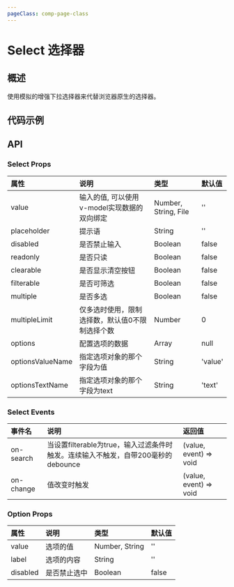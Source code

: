 ```yaml
---
pageClass: comp-page-class
---
```

# Select 选择器

## 概述
使用模拟的增强下拉选择器来代替浏览器原生的选择器。

## 代码示例
<ClientOnly>
<row>
    <cell span="12" class="pr-20">
        <componetTemplate title="基础用法" template="ui/templates/select/1.html">
            <template v-slot:demo>
                <Wb-select v-model="value1">
                    <wb-option :value="1" label="北京市"></wb-option>
                    <wb-option :value="2">上海市</wb-option>
                    <wb-option :value="3" disabled>深圳市</wb-option>
                    <wb-option :value="4">杭州市</wb-option>
                    <wb-option :value="5">南京市</wb-option>
                    <wb-option :value="6">重庆市</wb-option>
                </Wb-select>
            </template>
            <template v-slot:description>
                <p>Wb-select内部嵌套Wb-option使用，类似原生select内部嵌套option</p>
                <p>Wb-selec默认宽度是100%</p>
                <p>设置Wb-option为disabled表示禁用此选项</p>
                <p>当选择一项时触发on-change事件</p>
            </template>
        </componetTemplate>
        <componetTemplate title="多选" template="ui/templates/select/2.html">
            <template v-slot:demo>
                <Wb-select v-model="value2" multiple :multiple-limit="2">
                    <wb-option :value="1" label="北京市"></wb-option>
                    <wb-option :value="2">上海市</wb-option>
                    <wb-option :value="3">深圳市</wb-option>
                    <wb-option :value="4">杭州市</wb-option>
                    <wb-option :value="5">南京市</wb-option>
                    <wb-option :value="6">重庆市</wb-option>
                </Wb-select>
            </template>
            <template v-slot:description>
                <p>添加multiple属性，value值必须是数组</p>
                <p>可以通过multipleLimit属性来控制最多选择几个，默认为0</p>
            </template>
        </componetTemplate>
    </cell>
    <cell span="12" class="pl-20">
        <componetTemplate title="可搜索" template="ui/templates/select/3.html">
            <template v-slot:demo>
                <Wb-select v-model="value3" filterable>
                    <wb-option :value="1">北京市</wb-option>
                    <wb-option :value="2">上海市</wb-option>
                    <wb-option :value="3">深圳市</wb-option>
                    <wb-option :value="4">杭州市</wb-option>
                    <wb-option :value="5">南京市</wb-option>
                    <wb-option :value="6">重庆市</wb-option>
                </Wb-select>
                <Wb-select v-model="value3" filterable @on-search="search">
                    <wb-option v-for="item in options" :key="item" :value="item">{{item}}</wb-option>
                </Wb-select>
            </template>
            <template v-slot:description>
                <p>设置filterable属性，则选项可以根据输入的内容筛选。</p>
                <p>通过on-search监听输入的内容，在回调更新option选项数据</p>
            </template>
        </componetTemplate>
        <componetTemplate title="高性能" template="ui/templates/select/4.html">
            <template v-slot:demo>
                <Wb-select v-model="value4" :options="arr" options-value-name="value1" options-text-name="text1" filterable          @on-change="change">
                </Wb-select>
            </template>
            <template v-slot:description>
                <p>将列表数据通过options传入，可以达到高性能，渲染1万+的数据也不卡</p>
                <p>optionsValueName配置传入数据中value的字段名</p>
                <p>optionsTextName配置传入数据中text的字段名</p>
            </template>
        </componetTemplate>
    </cell>
</row>
</ClientOnly>

<style lang="scss">
.code-box-demo{
    .ui-select:first-child{
        margin-top: 0px;
    }
}
.ui-select {
    display: block;
    margin-top: 20px;
    width: 50%
}
.ui-select .ui-select-dropdown-list {
    padding: 0;
}
</style>

<script>
export default {
    data() {
        return {
            value1: '',
            value2: [],
            value3: '',
            value4: '',
            options: [1, 2, 3, 4],
            arr: []
        }
    },
    mounted () {
        setTimeout(() => {
            let i = 0;
            this.arr = [];
            while (i < 10000) {
                this.arr.push({
                    value1: i,
                    text1: `option${i}`
                })
                i++;
            }
        }, 1000);
    },
    methods: {
        change (value) {
            console.log(value)
        },
        search(value){
            setTimeout(()=>{
                this.options = [];
                for(let i=1; i< 10; i++){
                    this.options.push(value + '|' + i)
                }
            }, 500)
        }
    }
}
</script>

## API

### Select Props

| 属性           | 说明                       | 类型     |        默认值                                          |
|:--------------|:--------------------------|:--------|:-----------------------------------------------------|
| value          |  输入的值, 可以使用v-model实现数据的双向绑定  | Number, String, File  |        ''             |
| placeholder       | 提示语 | String   |                ''          |
| disabled       | 是否禁止输入 | Boolean   |     false      |
| readonly       | 是否只读 | Boolean   |     false      |
| clearable       | 是否显示清空按钮 | Boolean   |     false      |
| filterable       | 是否可筛选 | Boolean   |     false      |
| multiple       | 是否多选 | Boolean   |      false         |
| multipleLimit       | 仅多选时使用，限制选择数，默认值0不限制选择个数 | Number   |      0        |
| options       | 配置选项的数据 | Array   |      null        |
| optionsValueName       | 指定选项对象的那个字段为值 | String   |    'value'        |
| optionsTextName       | 指定选项对象的那个字段为text | String   |    'text'        |

### Select Events

| 事件名           | 说明                       | 返回值     |       
|:--------------|:--------------------------|:--------|
| on-search          | 当设置filterable为true，输入过滤条件时触发。连续输入不触发，自带200毫秒的debounce  | (value, event) => void  |  
| on-change          | 值改变时触发  | (value, event) => void  |  

### Option Props

| 属性           | 说明                       | 类型     |        默认值                                          |
|:--------------|:--------------------------|:--------|:-----------------------------------------------------|
| value          |  选项的值  | Number, String  |        ''             |
| label       | 选项的内容 | String   |                ''          |
| disabled       | 是否禁止选中 | Boolean   |     false      |